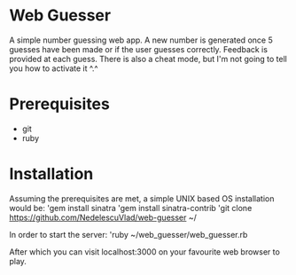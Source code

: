 # Web Guesser
A simple number guessing web app. A new number is generated once 5 guesses have been made or if the user guesses correctly. Feedback is provided at each guess.
There is also a cheat mode, but I'm not going to tell you how to activate it ^.^

# Prerequisites
* git
* ruby 

# Installation
Assuming the prerequisites are met, a simple UNIX based OS installation would be:
'gem install sinatra
'gem install sinatra-contrib
'git clone https://github.com/NedelescuVlad/web-guesser ~/

In order to start the server:
'ruby ~/web_guesser/web_guesser.rb

After which you can visit localhost:3000 on your favourite web browser to play.
